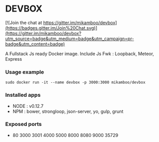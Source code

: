 # DEVBOX

[![Join the chat at https://gitter.im/mikamboo/devbox](https://badges.gitter.im/Join%20Chat.svg)](https://gitter.im/mikamboo/devbox?utm_source=badge&utm_medium=badge&utm_campaign=pr-badge&utm_content=badge)

A Fullstack Js ready Docker image. Include Js Fwk : Loopback, Meteor, Express

### Usage example

    sudo docker run -it --name devbox -p 3000:3000 mikamboo/devbox

### Installed apps

* NODE : v0.12.7
* NPM  : bower, strongloop, json-server, yo, gulp, grunt

### Exposed ports

* 80 3000 3001 4000 5000 8000 8080 9000 35729
